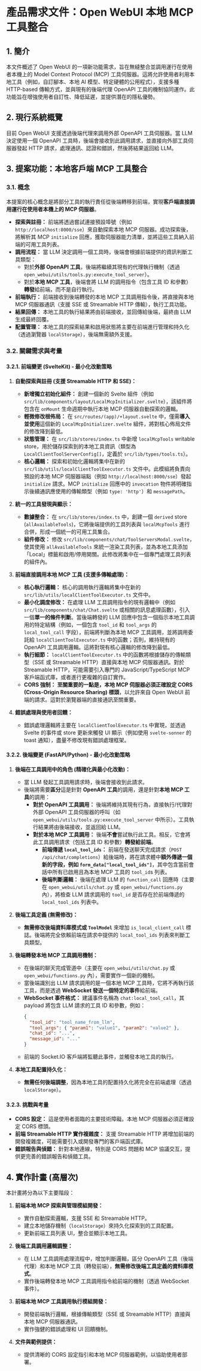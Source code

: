 # 產品需求文件：Open WebUI 本地 MCP 工具整合

## 1. 簡介

本文件概述了 Open WebUI 的一項新功能需求，旨在無縫整合並調用運行在使用者本機上的 Model Context Protocol (MCP) 工具伺服器。這將允許使用者利用本地工具（例如，自訂腳本、本地 AI 模型、特定硬體的公用程式），支援多種 HTTP-based 傳輸方式，並與現有的後端代理 OpenAPI 工具的機制協同運作。此功能旨在增強使用者自訂性、降低延遲，並提供潛在的隱私優勢。

## 2. 現行系統概覽

目前 Open WebUI 支援透過後端代理來調用外部 OpenAPI 工具伺服器。當 LLM 決定使用一個 OpenAPI 工具時，後端會接收到此調用請求，並直接向外部工具伺服器發起 HTTP 請求，處理通訊、認證和錯誤，然後將結果返回給 LLM。

## 3. 提案功能：本地客戶端 MCP 工具整合

### 3.1. 概念

本提案的核心概念是將部分工具的執行責任從後端轉移到前端，實現**客戶端直接調用運行在使用者本機上的 MCP 伺服器**。
*   **探索與註冊：** 前端將透過嘗試連接預設埠號（例如 `http://localhost:8000/sse`）來自動探索本地 MCP 伺服器。成功探索後，將解析其 MCP `initialize` 回應，獲取伺服器能力清單，並將這些工具納入前端的可用工具列表。
*   **調用流程：** 當 LLM 決定調用一個工具時，後端會根據前端提供的資訊判斷工具類型：
    *   對於**外部 OpenAPI 工具**，後端將繼續其現有的代理執行機制（透過 `open_webui/utils/tools.py:execute_tool_server`）。
    *   對於**本地 MCP 工具**，後端會將 LLM 的調用指令（包含工具 ID 和參數）**轉發**給前端，而不是自行執行。
*   **前端執行：** 前端接收到後端轉發的本地 MCP 工具調用指令後，將直接與本地 MCP 伺服器通訊（支援 SSE 或 Streamable HTTP 傳輸），執行工具功能。
*   **結果回傳：** 本地工具的執行結果將由前端接收，並回傳給後端，最終由 LLM 生成最終回覆。
*   **配置管理：** 本地工具的探索結果和啟用狀態將主要在前端進行管理和持久化（透過瀏覽器 `localStorage`），後端無需額外支援。

### 3.2. 關鍵需求與考量

#### 3.2.1. 前端變更 (SvelteKit) - 最小化改動策略

1.  **自動探索與註冊 (支援 Streamable HTTP 和 SSE)：**
    *   **新增獨立初始化組件：** 創建一個新的 Svelte 組件（例如 `src/lib/components/layout/LocalMcpInitializer.svelte`），該組件將包含在 `onMount` 生命週期中執行本地 MCP 伺服器自動探索的邏輯。
    *   **輕微修改根佈局：** 在 `src/routes/(app)/+layout.svelte` 中，僅需**導入並使用**這個新的 `LocalMcpInitializer.svelte` 組件，將對核心佈局文件的修改降到最低。
    *   **狀態管理：** 在 `src/lib/stores/index.ts` 中新增 `localMcpTools` writable store，用於儲存探索到的本地工具資訊（類型為 `LocalClientToolServerConfig[]`，定義於 `src/lib/types/tools.ts`）。
    *   **核心邏輯：** 探索和初始化邏輯將集中在新的 `src/lib/utils/localClientToolExecutor.ts` 文件中。此模組將負責向預設的本地 MCP 伺服器端點（例如 `http://localhost:8000/sse`）發起 `initialize` 請求。MCP `initialize` 回應中的 `invocation` 物件將明確指示後續通訊應使用的傳輸類型（例如 `type: 'http'`）和 `messagePath`。

2.  **統一的工具發現與顯示：**
    *   **數據整合：** 在 `src/lib/stores/index.ts` 中，創建一個 `derived` store (`allAvailableTools`)，它將後端提供的工具列表與 `localMcpTools` 進行合併，形成一個統一的可用工具集合。
    *   **組件修改：** 修改 `src/lib/components/chat/ToolServersModal.svelte`，使其使用 `allAvailableTools` 來統一渲染工具列表，並為本地工具添加「Local」標籤和啟用/停用開關。此修改將集中在一個專門處理工具列表的組件內。

3.  **前端直接調用本地 MCP 工具 (支援多傳輸處理)：**
    *   **核心執行邏輯：** 核心的調用執行邏輯將集中在新的 `src/lib/utils/localClientToolExecutor.ts` 文件中。
    *   **最小化調度修改：** 在處理 LLM 工具調用指令的現有邏輯中（例如 `src/lib/components/chat/Chat.svelte` 或相關的訊息處理函數），引入一個**單一的條件判斷**。當後端轉發的 LLM 回應中包含一個指示本地工具調用的特定結構（例如，一個包含 `tool_id` 和 `tool_args` 的 `local_tool_call` 字段），前端將判斷為本地 MCP 工具調用，並將調用委託給 `localClientToolExecutor.ts` 中的函數；否則，維持現有的 OpenAPI 工具調用邏輯。這將對現有核心邏輯的修改降到最低。
    *   **執行細節：** `localClientToolExecutor.ts` 中的函數將根據儲存的傳輸類型（SSE 或 Streamable HTTP）直接與本地 MCP 伺服器通訊。對於 Streamable HTTP，可能需要引入專門的 JavaScript/TypeScript MCP 客戶端函式庫，或者進行更複雜的自訂實作。
    *   **CORS 強制：** **至關重要的一點是，本地 MCP 伺服器必須正確設定 CORS (Cross-Origin Resource Sharing) 標頭**，以允許來自 Open WebUI 前端的請求。這對於瀏覽器端的直接通訊至關重要。

4.  **錯誤處理與使用者回饋：**
    *   錯誤處理邏輯將主要在 `localClientToolExecutor.ts` 中實現，並透過 Svelte 的事件或 store 更新來觸發 UI 顯示（例如使用 `svelte-sonner` 的 toast 通知），盡量不修改現有錯誤處理框架。

#### 3.2.2. 後端變更 (FastAPI/Python) - 最小化改動策略

1.  **後端在工具調用中的角色 (精確化與最小化改動)：**
    *   當 LLM 發起工具調用請求時，後端會接收到此請求。
    *   後端將需要**區分**這是針對 **OpenAPI 工具**的調用，還是針對**本地 MCP 工具**的調用：
        *   **對於 OpenAPI 工具調用：** 後端將維持其現有行為，直接執行/代理對外部 OpenAPI 工具伺服器的呼叫（如 `open_webui/utils/tools.py:execute_tool_server` 中所示）。工具執行結果將由後端接收，並返回給 LLM。
        *   **對於本地 MCP 工具調用：** 後端**不會**嘗試執行此工具。相反，它會將此工具調用請求（包括工具 ID 和參數）**轉發給前端**。
            *   **前端傳遞 `local_tool_ids`：** 前端在發送聊天完成請求（`POST /api/chat/completions`）給後端時，將在請求體中**額外傳遞一個新的字段，例如 `form_data["local_tool_ids"]`**，其中包含當前會話中所有已啟用且為本地 MCP 工具的 `tool_id`s 列表。
            *   **後端判斷邏輯：** 後端在處理 LLM 的 `function_call` 回應時（主要在 `open_webui/utils/chat.py` 或 `open_webui/functions.py` 內），將檢查 LLM 請求調用的 `tool_id` 是否存在於前端傳遞的 `local_tool_ids` 列表中。

2.  **後端工具定義 (無需修改)：**
    *   **無需修改後端資料庫模式或 `ToolModel`** 來增加 `is_local_client_call` 標誌。後端將完全依賴前端在請求中提供的 `local_tool_ids` 列表來判斷工具類型。

3.  **後端轉發本地 MCP 工具調用機制：**
    *   在後端的聊天完成管道中（主要在 `open_webui/utils/chat.py` 或 `open_webui/functions.py` 內），需要實作一個新的機制。
    *   當後端識別出 LLM 請求調用的是一個本地 MCP 工具時，它將不再執行該工具，而是透過 **WebSocket 發送一個特定的事件**給前端。
    *   **WebSocket 事件格式：** 建議事件名稱為 `chat:local_tool_call`，其 payload 將包含 LLM 請求的工具 ID 和參數，例如：
        ```json
        {
          "tool_id": "tool_name_from_llm",
          "tool_args": { "param1": "value1", "param2": "value2" },
          "chat_id": "...",
          "message_id": "..."
        }
        ```
    *   前端的 Socket.IO 客戶端將監聽此事件，並觸發本地工具的執行。

4.  **本地工具配置持久化：**
    *   **無需任何後端調整**，因為本地工具的配置持久化將完全在前端處理（透過 `localStorage`）。

#### 3.2.3. 挑戰與考量

*   **CORS 設定：** 這是使用者面臨的主要技術障礙。本地 MCP 伺服器必須正確設定 CORS 標頭。
*   **前端 Streamable HTTP 實作複雜度：** 支援 Streamable HTTP 將增加前端的開發複雜度，可能需要引入或開發專門的客戶端函式庫。
*   **錯誤報告與偵錯：** 針對本地連線，特別是 CORS 問題和 MCP 協議交互，提供更完善的錯誤報告和偵錯工具。

## 4. 實作計畫 (高層次)

本計畫將分為以下主要階段：

1.  **前端本地 MCP 探索與管理模組開發：**
    *   實作自動探索邏輯，支援 SSE 和 Streamable HTTP。
    *   建立本地儲存機制（`localStorage`）來持久化探索到的工具配置。
    *   更新前端工具列表 UI，整合並顯示本地工具。

2.  **後端工具調用邏輯調整：**
    *   在 LLM 工具調用處理流程中，增加判斷邏輯，區分 OpenAPI 工具（後端代理）和本地 MCP 工具（轉發前端），**無需修改後端工具定義的資料庫模式**。
    *   實作後端轉發本地 MCP 工具調用指令給前端的機制（透過 WebSocket 事件）。

3.  **前端本地 MCP 工具調用執行模組開發：**
    *   開發前端執行邏輯，根據傳輸類型（SSE 或 Streamable HTTP）直接與本地 MCP 伺服器通訊。
    *   實作強健的錯誤處理和 UI 回饋機制。

4.  **文件與範例提供：**
    *   提供清晰的 CORS 設定指引和本地 MCP 伺服器範例，以協助使用者部署。
